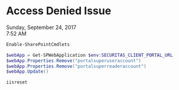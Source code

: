 # Access Denied Issue

Sunday, September 24, 2017\
7:52 AM

```PowerShell
Enable-SharePointCmdlets

$webApp = Get-SPWebApplication $env:SECURITAS_CLIENT_PORTAL_URL
$webApp.Properties.Remove("portalsuperuseraccount")
$webApp.Properties.Remove("portalsuperreaderaccount")
$webApp.Update()

iisreset
```
